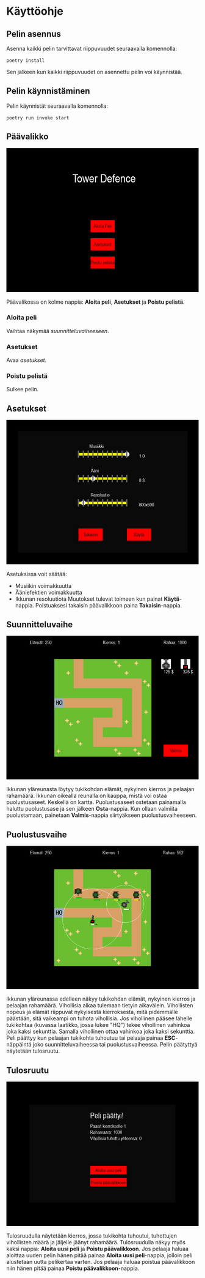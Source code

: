 # Käyttöohje

## Pelin asennus
Asenna kaikki pelin tarvittavat riippuvuudet seuraavalla komennolla:
```
poetry install
```
Sen jälkeen kun kaikki riippuvuudet on asennettu pelin voi käynnistää.

## Pelin käynnistäminen
Pelin käynnistät seuraavalla komennolla:
```
poetry run invoke start
```
## Päävalikko
![Kuva pelin päävalikosta](https://github.com/danttu/ot-harjoitustyo/blob/main/harjoitustyo/dokumentaatio/kuvat/paavalikko.png)

Päävalikossa on kolme nappia: **Aloita peli**, **Asetukset** ja **Poistu pelistä**.
### Aloita peli
Vaihtaa näkymää *suunnitteluvaiheeseen*.
### Asetukset
Avaa *asetukset*.
### Poistu pelistä
Sulkee pelin.

## Asetukset
![Kuva pelin asetuksista](https://github.com/danttu/ot-harjoitustyo/blob/main/harjoitustyo/dokumentaatio/kuvat/asetukset.png)

Asetuksissa voit säätää:
- Musiikin voimakkuutta
- Ääniefektien voimakkuutta
- Ikkunan resoluutiota
Muutokset tulevat toimeen kun painat **Käytä**-nappia. Poistuaksesi takaisin päävalikkoon paina **Takaisin**-nappia.

## Suunnitteluvaihe
![Kuva suunnitteluvaiheesta](https://github.com/danttu/ot-harjoitustyo/blob/main/harjoitustyo/dokumentaatio/kuvat/suunnitteluvaihe.png)

Ikkunan yläreunasta löytyy tukikohdan elämät, nykyinen kierros ja pelaajan rahamäärä. Ikkunan oikealla reunalla on kauppa, mistä voi ostaa puolustusaseet.
Keskellä on kartta. Puolustusaseet ostetaan painamalla haluttu puolustusase ja sen jälkeen **Osta**-nappia. Kun ollaan valmiita puolustamaan, painetaan
**Valmis**-nappia siirtyäkseen puolustusvaiheeseen.

## Puolustusvaihe
![Kuva puolustusvaiheesta](https://github.com/danttu/ot-harjoitustyo/blob/main/harjoitustyo/dokumentaatio/kuvat/puolustusvaihe.png)

Ikkunan yläreunassa edelleen näkyy tukikohdan elämät, nykyinen kierros ja pelaajan rahamäärä. Vihollisia alkaa tulemaan tietyin aikavälein. 
Vihollisten nopeus ja elämät riippuvat nykyisestä kierroksesta, mitä pidemmälle päästään, sitä vaikeampi on tuhota vihollisia. Jos vihollinen
pääsee lähelle tukikohtaa (kuvassa laatikko, jossa lukee "HQ") tekee vihollinen vahinkoa joka kaksi sekunttia. Samalla vihollinen ottaa vahinkoa joka
kaksi sekunttia. Peli päättyy kun pelaajan tukikohta tuhoutuu tai pelaaja painaa **ESC**-näppäintä joko suunnitteluvaiheessa tai puolustusvaiheessa.
Pelin päätyttyä näytetään tulosruutu.

## Tulosruutu
![Kuva tulosruudusta](https://github.com/danttu/ot-harjoitustyo/blob/main/harjoitustyo/dokumentaatio/kuvat/tulokset.png)

Tulosruudulla näytetään kierros, jossa tukikohta tuhoutui, tuhottujen vihollisten määrä ja jäljelle jäänyt rahamäärä. Tulosruudulla
näkyy myös kaksi nappia: **Aloita uusi peli** ja **Poistu päävalikkoon**. Jos pelaaja haluaa aloittaa uuden pelin hänen pitää
painaa **Aloita uusi peli**-nappia, jolloin peli alustetaan uutta pelikertaa varten. Jos pelaaja haluaa poistua päävalikkoon niin
hänen pitää painaa **Poistu päävalikkoon**-nappia.
